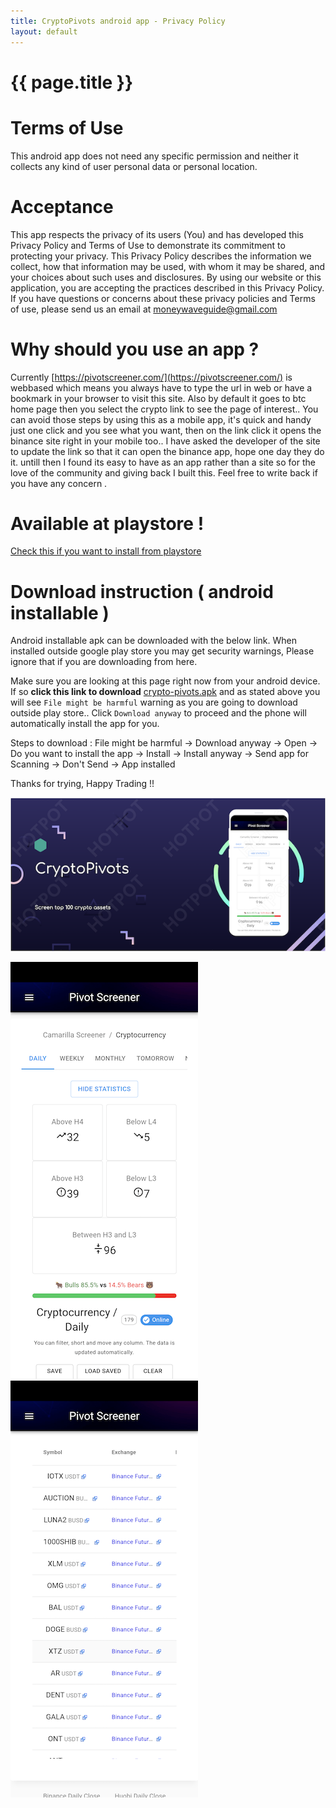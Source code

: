 ```yaml
---
title: CryptoPivots android app - Privacy Policy
layout: default
---
```


# {{ page.title }}

# Terms of Use
This android app does not need any specific permission and neither it collects any kind of user personal data or personal location. 

# Acceptance
This app respects the privacy of its users (You) and has developed this Privacy Policy and Terms of Use to demonstrate its commitment to protecting your privacy. This Privacy Policy describes the information we collect, how that information may be used, with whom it may be shared, and your choices about such uses and disclosures. By using our website or this application, you are accepting the practices described in this Privacy Policy.
If you have questions or concerns about these privacy policies and Terms of use, please send us an email at <moneywaveguide@gmail.com>

# Why should you use an app ?

Currently [https://pivotscreener.com/](https://pivotscreener.com/) is webbased which means you always have to type the url in web or have a bookmark in your browser to visit this site. Also by default it goes to btc home page then you select the crypto link to see the page of interest.. You can avoid those steps by using this as a mobile app, it's quick and handy just one click and you see what you want, then on the link click it opens the binance site right in your mobile too.. I have asked the developer of the site to update the link so that it can open the binance app, hope one day they do it. untill then I found its easy to have as an app rather than a site so for the love of the community and giving back I built this. Feel free to write back if you have any concern .

# Available at playstore !
[Check this if you want to install from playstore](https://play.google.com/store/apps/details?id=com.pivot.screener)

# Download instruction ( android installable )
Android installable apk can be downloaded with the below link. When installed outside google play store you may get security warnings, Please ignore that if you are downloading from here.

Make sure you are looking at this page right now from your android device. If so **click this link to download** [crypto-pivots.apk](https://github.com/profitwave/profitwave.github.io/blob/main/apk/crypto-pivots.apk?raw=true) and as stated above you will see `File might be harmful` warning as you are going to download outside play store.. Click `Download anyway` to proceed and the phone will automatically install the app for you.

Steps to download : File might be harmful -> Download anyway -> Open -> Do you want to install the app -> Install -> Install anyway -> Send app for Scanning -> Don't Send -> App installed

Thanks for trying, Happy Trading !! 

![info](apk/info-view.png)    

![home](apk/home-page.png)![home-2](apk/device-2.png)


